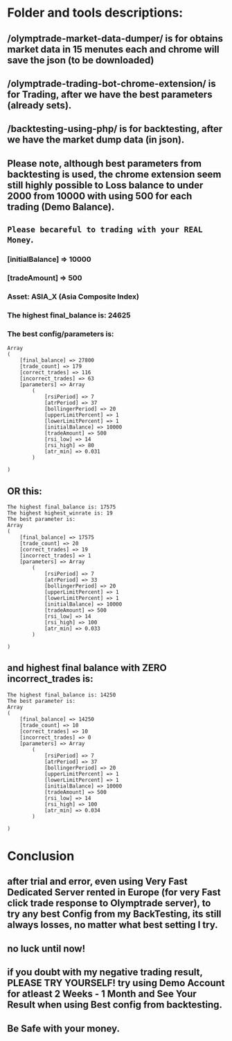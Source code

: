 

# Folder and tools descriptions:

## /olymptrade-market-data-dumper/ is for obtains market data in 15 menutes each and chrome will save the json (to be downloaded)

## /olymptrade-trading-bot-chrome-extension/ is for Trading, after we have the best parameters (already sets).

## /backtesting-using-php/ is for backtesting, after we have the market dump data (in json).

## Please note, although best parameters from backtesting is used, the chrome extension seem still highly possible to Loss balance to under 2000 from 10000 with using 500 for each trading (Demo Balance).

## `Please becareful to trading with your REAL Money`.


### [initialBalance] => 10000
### [tradeAmount] => 500
### Asset: ASIA_X (Asia Composite Index)

### The highest final_balance is: 24625

### The best config/parameters is:

    Array
    (
        [final_balance] => 27800
        [trade_count] => 179
        [correct_trades] => 116
        [incorrect_trades] => 63
        [parameters] => Array
            (
                [rsiPeriod] => 7
                [atrPeriod] => 37
                [bollingerPeriod] => 20
                [upperLimitPercent] => 1
                [lowerLimitPercent] => 1
                [initialBalance] => 10000
                [tradeAmount] => 500
                [rsi_low] => 14
                [rsi_high] => 80
                [atr_min] => 0.031
            )

    )

## OR this:


    The highest final_balance is: 17575
    The highest highest_winrate is: 19
    The best parameter is:
    Array
    (
        [final_balance] => 17575
        [trade_count] => 20
        [correct_trades] => 19
        [incorrect_trades] => 1
        [parameters] => Array
            (
                [rsiPeriod] => 7
                [atrPeriod] => 33
                [bollingerPeriod] => 20
                [upperLimitPercent] => 1
                [lowerLimitPercent] => 1
                [initialBalance] => 10000
                [tradeAmount] => 500
                [rsi_low] => 14
                [rsi_high] => 100
                [atr_min] => 0.033
            )

    )

## and highest final balance with ZERO incorrect_trades is:

    The highest final_balance is: 14250
    The best parameter is:
    Array
    (
        [final_balance] => 14250
        [trade_count] => 10
        [correct_trades] => 10
        [incorrect_trades] => 0
        [parameters] => Array
            (
                [rsiPeriod] => 7
                [atrPeriod] => 37
                [bollingerPeriod] => 20
                [upperLimitPercent] => 1
                [lowerLimitPercent] => 1
                [initialBalance] => 10000
                [tradeAmount] => 500
                [rsi_low] => 14
                [rsi_high] => 100
                [atr_min] => 0.034
            )

    )
	
	
# Conclusion

## after trial and error, even using Very Fast Dedicated Server rented in Europe (for very Fast click trade response to Olymptrade server), to try any best Config from my BackTesting, its still always losses, no matter what best setting I try.
## no luck until now!
## if you doubt with my negative trading result, PLEASE TRY YOURSELF! try using Demo Account for atleast 2 Weeks - 1 Month and See Your Result when using Best config from backtesting.
## Be Safe with your money.